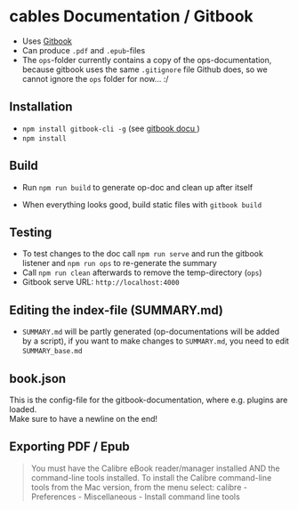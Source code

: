 # cables Documentation / Gitbook

- Uses [Gitbook](https://github.com/GitbookIO/gitbook)
- Can produce `.pdf` and `.epub`-files
- The `ops`-folder currently contains a copy of the ops-documentation, because gitbook uses the same `.gitignore` file Github does, so we cannot ignore the `ops` folder for now… :/

## Installation

- `npm install gitbook-cli -g` (see [gitbook docu ](https://github.com/GitbookIO/gitbook/blob/master/docs/setup.md))
- `npm install`

## Build

- Run `npm run build` to generate op-doc and clean up after itself

- When everything looks good, build static files with `gitbook build`

## Testing

- To test changes to the doc call `npm run serve` and run the gitbook listener and `npm run ops` to re-generate the summary
- Call `npm run clean` afterwards to remove the temp-directory (`ops`)
- Gitbook serve URL: `http://localhost:4000`

## Editing the index-file (SUMMARY.md)

- `SUMMARY.md` will be partly generated (op-documentations will be added by a script), if you want to make changes to `SUMMARY.md`, you need to edit `SUMMARY_base.md`

## book.json

This is the config-file for the gitbook-documentation, where e.g. plugins are loaded.  
Make sure to have a newline on the end!

## Exporting PDF / Epub

>You must have the Calibre eBook reader/manager installed AND the command-line tools installed. To install the Calibre command-line tools from the Mac version, from the menu select: calibre - Preferences - Miscellaneous - Install command line tools